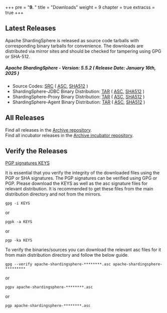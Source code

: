 +++
pre = "<b>9. </b>"
title = "Downloads"
weight = 9
chapter = true
extracss = true
+++

## Latest Releases

Apache ShardingSphere is released as source code tarballs with corresponding binary tarballs for convenience.
The downloads are distributed via mirror sites and should be checked for tampering using GPG or SHA-512.

##### Apache ShardingSphere - Version: 5.5.2 ( Release Date: January 16th, 2025 )

- Source Codes: [<u>SRC</u>](https://www.apache.org/dyn/closer.lua/shardingsphere/5.5.2/apache-shardingsphere-5.5.2-src.zip) ( [<u>ASC</u>](https://downloads.apache.org/shardingsphere/5.5.2/apache-shardingsphere-5.5.2-src.zip.asc), [<u>SHA512</u>](https://downloads.apache.org/shardingsphere/5.5.2/apache-shardingsphere-5.5.2-src.zip.sha512) )
- ShardingSphere-JDBC Binary Distribution: [<u>TAR</u>](https://www.apache.org/dyn/closer.lua/shardingsphere/5.5.2/apache-shardingsphere-5.5.2-shardingsphere-jdbc-bin.tar.gz) ( [<u>ASC</u>](https://downloads.apache.org/shardingsphere/5.5.2/apache-shardingsphere-5.5.2-shardingsphere-jdbc-bin.tar.gz.asc), [<u>SHA512</u>](https://downloads.apache.org/shardingsphere/5.5.2/apache-shardingsphere-5.5.2-shardingsphere-jdbc-bin.tar.gz.sha512) )
- ShardingSphere-Proxy Binary Distribution: [<u>TAR</u>](https://www.apache.org/dyn/closer.lua/shardingsphere/5.5.2/apache-shardingsphere-5.5.2-shardingsphere-proxy-bin.tar.gz) ( [<u>ASC</u>](https://downloads.apache.org/shardingsphere/5.5.2/apache-shardingsphere-5.5.2-shardingsphere-proxy-bin.tar.gz.asc), [<u>SHA512</u>](https://downloads.apache.org/shardingsphere/5.5.2/apache-shardingsphere-5.5.2-shardingsphere-proxy-bin.tar.gz.sha512) )
- ShardingSphere-Agent Binary Distribution: [<u>TAR</u>](https://www.apache.org/dyn/closer.lua/shardingsphere/5.5.2/apache-shardingsphere-5.5.2-shardingsphere-agent-bin.tar.gz) ( [<u>ASC</u>](https://downloads.apache.org/shardingsphere/5.5.2/apache-shardingsphere-5.5.2-shardingsphere-agent-bin.tar.gz.asc), [<u>SHA512</u>](https://downloads.apache.org/shardingsphere/5.5.2/apache-shardingsphere-5.5.2-shardingsphere-agent-bin.tar.gz.sha512) )

## All Releases

Find all releases in the [Archive repository](https://archive.apache.org/dist/shardingsphere/).</br>
Find all incubator releases in the [Archive incubator repository](https://archive.apache.org/dist/incubator/shardingsphere/).

## Verify the Releases

[PGP signatures KEYS](https://downloads.apache.org/shardingsphere/KEYS)

It is essential that you verify the integrity of the downloaded files using the PGP or SHA signatures.
The PGP signatures can be verified using GPG or PGP.
Please download the KEYS as well as the asc signature files for relevant distribution.
It is recommended to get these files from the main distribution directory and not from the mirrors.

```shell
gpg -i KEYS
```

or

```shell
pgpk -a KEYS
```

or

```shell
pgp -ka KEYS
```

To verify the binaries/sources you can download the relevant asc files for it from main distribution directory and follow the below guide.

```shell
gpg --verify apache-shardingsphere-********.asc apache-shardingsphere-*********
```

or

```shell
pgpv apache-shardingsphere-********.asc
```

or

```shell
pgp apache-shardingsphere-********.asc
```
